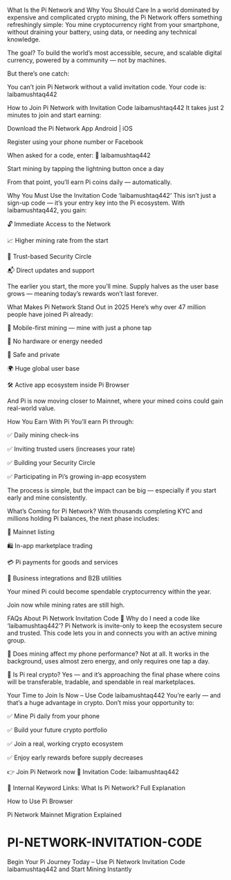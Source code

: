 What Is the Pi Network and Why You Should Care
In a world dominated by expensive and complicated crypto mining, the Pi Network offers something refreshingly simple:
You mine cryptocurrency right from your smartphone, without draining your battery, using data, or needing any technical knowledge.

The goal?
To build the world’s most accessible, secure, and scalable digital currency, powered by a community — not by machines.

But there’s one catch:

You can’t join Pi Network without a valid invitation code.
Your code is: laibamushtaq442

How to Join Pi Network with Invitation Code laibamushtaq442
It takes just 2 minutes to join and start earning:

Download the Pi Network App
Android | iOS

Register using your phone number or Facebook

When asked for a code, enter:
🔐 laibamushtaq442

Start mining by tapping the lightning button once a day

From that point, you’ll earn Pi coins daily — automatically.

Why You Must Use the Invitation Code ‘laibamushtaq442’
This isn’t just a sign-up code — it’s your entry key into the Pi ecosystem. With laibamushtaq442, you gain:

🔓 Immediate Access to the Network

📈 Higher mining rate from the start

🤝 Trust-based Security Circle

📬 Direct updates and support

The earlier you start, the more you’ll mine. Supply halves as the user base grows — meaning today’s rewards won’t last forever.

What Makes Pi Network Stand Out in 2025
Here’s why over 47 million people have joined Pi already:

📲 Mobile-first mining — mine with just a phone tap

💸 No hardware or energy needed

🔐 Safe and private

🌍 Huge global user base

🛠️ Active app ecosystem inside Pi Browser

And Pi is now moving closer to Mainnet, where your mined coins could gain real-world value.

How You Earn With Pi
You’ll earn Pi through:

✅ Daily mining check-ins

✅ Inviting trusted users (increases your rate)

✅ Building your Security Circle

✅ Participating in Pi’s growing in-app ecosystem

The process is simple, but the impact can be big — especially if you start early and mine consistently.

What’s Coming for Pi Network?
With thousands completing KYC and millions holding Pi balances, the next phase includes:

🔁 Mainnet listing

🛍️ In-app marketplace trading

💳 Pi payments for goods and services

💼 Business integrations and B2B utilities

Your mined Pi could become spendable cryptocurrency within the year.

Join now while mining rates are still high.

FAQs About Pi Network Invitation Code
🔹 Why do I need a code like ‘laibamushtaq442’?
Pi Network is invite-only to keep the ecosystem secure and trusted. This code lets you in and connects you with an active mining group.

🔹 Does mining affect my phone performance?
Not at all. It works in the background, uses almost zero energy, and only requires one tap a day.

🔹 Is Pi real crypto?
Yes — and it’s approaching the final phase where coins will be transferable, tradable, and spendable in real marketplaces.

Your Time to Join Is Now – Use Code laibamushtaq442
You’re early — and that’s a huge advantage in crypto. Don’t miss your opportunity to:

✅ Mine Pi daily from your phone

✅ Build your future crypto portfolio

✅ Join a real, working crypto ecosystem

✅ Enjoy early rewards before supply decreases

👉 Join Pi Network now
🔐 Invitation Code: laibamushtaq442

🔗 Internal Keyword Links:
What Is Pi Network? Full Explanation

How to Use Pi Browser

Pi Network Mainnet Migration Explained

# PI-NETWORK-INVITATION-CODE
Begin Your Pi Journey Today – Use Pi Network Invitation Code laibamushtaq442 and Start Mining Instantly
